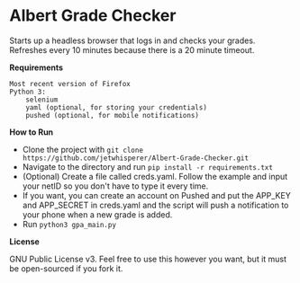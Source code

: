 # Albert Grade Checker

Starts up a headless browser that logs in and checks your grades. Refreshes every 10 minutes because there is a 20 minute timeout. 

**Requirements**

    Most recent version of Firefox
    Python 3:    
        selenium
        yaml (optional, for storing your credentials)
        pushed (optional, for mobile notifications)

**How to Run**
- Clone the project with `git clone https://github.com/jetwhisperer/Albert-Grade-Checker.git` 
- Navigate to the directory and run `pip install -r requirements.txt`
- (Optional) Create a file called creds.yaml. Follow the example and input your netID so you don't have to type it every time.
- If you want, you can create an account on Pushed and put the APP_KEY and APP_SECRET in creds.yaml and the script will push a notification to your phone when a new grade is added.
- Run `python3 gpa_main.py`

**License**

GNU Public License v3. Feel free to use this however you want, but it must be open-sourced if you fork it.
